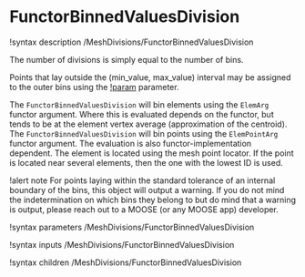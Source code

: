 # FunctorBinnedValuesDivision

!syntax description /MeshDivisions/FunctorBinnedValuesDivision

The number of divisions is simply equal to the number of bins.

Points that lay outside the (min_value, max_value) interval may be assigned to the outer bins
using the [!param](/MeshDivisions/FunctorBinnedValuesDivision/assign_out_of_bounds_to_extreme_bins)
parameter.

The `FunctorBinnedValuesDivision` will bin elements using the `ElemArg` functor argument. Where this is evaluated depends on
the functor, but tends to be at the element vertex average (approximation of the centroid).
The `FunctorBinnedValuesDivision` will bin points using the `ElemPointArg` functor argument. The evaluation is also
functor-implementation dependent. The element is located using the mesh point locator. If the point is located near several
elements, then the one with the lowest ID is used.

!alert note
For points laying within the standard tolerance of an internal boundary of the bins, this object
will output a warning. If you do not mind the indetermination on which bins they belong to but do mind
that a warning is output, please reach out to a MOOSE (or any MOOSE app) developer.

!syntax parameters /MeshDivisions/FunctorBinnedValuesDivision

!syntax inputs /MeshDivisions/FunctorBinnedValuesDivision

!syntax children /MeshDivisions/FunctorBinnedValuesDivision

